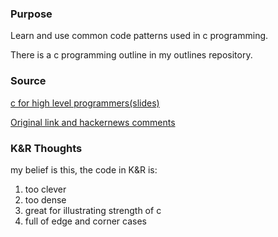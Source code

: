 
### Purpose

Learn and use common code patterns used in c programming.


There is a c programming outline in my outlines repository.


### Source

[c for high level programmers(slides)](http://charliethe.ninja/2015/05/29/intro_to_c.html)

[Original link and hackernews comments](https://news.ycombinator.com/item?id=9635230)


### K&R Thoughts

my belief is this, the code in K&R is:

1. too clever
2. too dense
3. great for illustrating strength of c
4. full of edge and corner cases 
